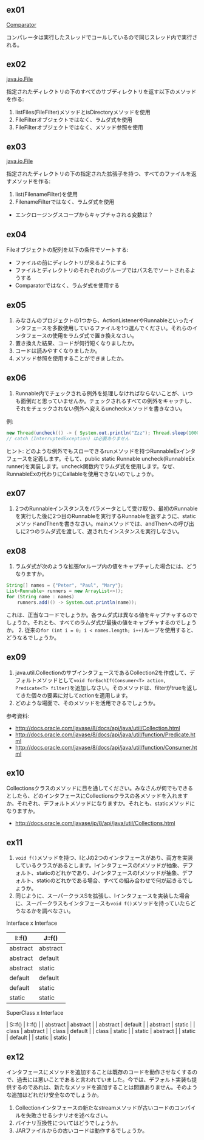 ## ex01

[Comparator<T>](http://docs.oracle.com/javase/jp/8/api/java/util/Comparator.html)

コンパレータは実行したスレッドでコールしているので同じスレッド内で実行される。

## ex02

[java.io.File](http://docs.oracle.com/javase/jp/8/api/java/io/File.html)

指定されたディレクトリの下のすべてのサブディレクトリを返す以下のメソッドを作る:

1. listFiles(FileFilter)メソッドとisDirectoryメソッドを使用
2. FileFilterオブジェクトではなく、ラムダ式を使用
3. FileFilterオブジェクトではなく、メソッド参照を使用

## ex03

[java.io.File](http://docs.oracle.com/javase/jp/8/api/java/io/File.html)

指定されたディレクトリの下の指定された拡張子を持つ、すべてのファイルを返すメソッドを作る:

1. list(FilenameFilter)を使用
2. FilenameFilterではなく、ラムダ式を使用
  * エンクロージングスコープからキャプチャされる変数は？

## ex04

Fileオブジェクトの配列を以下の条件でソートする:

* ファイルの前にディレクトリが来るようにする
* ファイルとディレクトリのそれぞれのグループではパス名でソートされるようする
* Comparatorではなく、ラムダ式を使用する

## ex05

1. みなさんのプロジェクトの1つから、ActionListenerやRunnableといったインタフェースを多数使用しているファイルを1つ選んでください。それらのインタフェースの使用をラムダ式で置き換えなさい。
2. 置き換えた結果、コードが何行短くなりましたか。
3. コードは読みやすくなりましたか。
4. メソッド参照を使用することができましたか。

## ex06

1. Runnable内でチェックされる例外を処理しなければならないことが、いつも面倒だと思っていませんか。チェックされるすべての例外をキャッチし、それをチェックされない例外へ変えるuncheckメソッドを書きなさい。

例:

```java
new Thread(uncheck(() -> { System.out.println("Zzz"); Thread.sleep(1000); })).start();
// catch (InterruptedException) は必要ありません
```

ヒント: どのような例外でもスローできるrunメソッドを持つRunnableExインタフェースを定義します。そして、public static Runnable uncheck(RunnableEx runner)を実装します。uncheck関数内でラムダ式を使用します。なぜ、RunnableExの代わりにCallable<Void>を使用できないのでしょうか。

## ex07

1. 2つのRunnableインスタンスをパラメータとして受け取り、最初のRunnableを実行した後に2つ目のRunnableを実行するRunnableを返すように、staticメソッドandThenを書きなさい。mainメソッドでは、andThenへの呼び出しに2つのラムダ式を渡して、返されたインスタンスを実行しなさい。

## ex08

1. ラムダ式が次のような拡張forループ内の値をキャプチャした場合には、どうなりますか。

```java
String[] names = {"Peter", "Paul", "Mary"};
List<Runnable> runners = new ArrayList<>();
for (String name : names)
    runners.add(() -> System.out.println(name));
```

これは、正当なコードでしょうか。各ラムダ式は異なる値をキャプチャするのでしょうか。それとも、すべてのラムダ式が最後の値をキャプチャするのでしょうか。
2. 従来の`for (int i = 0; i < names.length; i++)`ループを使用すると、どうなるでしょうか。

## ex09

1. java.util.CollectionのサブインタフェースであるCollection2を作成して、デフォルトメソッドとして`void forEachIf(Consumer<T> action, Predicate<T> filter)`を追加しなさい。そのメソッドは、filterがtrueを返してきた個々の要素に対してactionを適用します。
2. どのような場面で、そのメソッドを活用できるでしょうか。

参考資料:

* http://docs.oracle.com/javase/8/docs/api/java/util/Collection.html
* http://docs.oracle.com/javase/8/docs/api/java/util/function/Predicate.html
* http://docs.oracle.com/javase/8/docs/api/java/util/function/Consumer.html

## ex10

Collectionsクラスのメソッドに目を通してください。みなさんが何でもできるとしたら、どのインタフェースにCollectionsクラスの各メソッドを入れますか。それぞれ、デフォルトメソッドになりますか。それとも、staticメソッドになりますか。

* http://docs.oracle.com/javase/jp/8/api/java/util/Collections.html

## ex11

1. `void f()`メソッドを持つ、IとJの2つのインタフェースがあり、両方を実装しているクラスがあるとします。Iインタフェースのfメソッドが抽象、デフォルト、staticのどれかであり、Jインタフェースのfメソッドが抽象、デフォルト、staticのどれかである場合、すべての組み合わせで何が起きるでしょうか。
2. 同じように、スーパークラスSを拡張し、Iインタフェースを実装した場合に、スーパークラスもインタフェースも`void f()`メソッドを持っていたらどうなるかを調べなさい。

Interface x Interface

| I::f()   | J::f()   |
| -------- | -------- |
| abstract | abstract |
| abstract | default  |
| abstract | static   |
| default  | default  |
| default  | static   |
| static   | static   |

SuperClass x Interface

| S::f()   | I::f()   |
| abstract | abstract |
| abstract | default  |
| abstract | static   |
| class    | abstract |
| class    | default  |
| class    | static   |
| static   | abstract |
| static   | default  |
| static   | static   |

## ex12

インタフェースにメソッドを追加することは既存のコードを動作させなくするので、過去には悪いことであると言われていました。今では、デフォルト実装も提供するのであれは、新たなメソッドを追加することは問題ありません。そのような追加はどれだけ安全なのでしょうか。

1. Collectionインタフェースの新たなstreamメソッドが古いコードのコンパイルを失敗させるシナリオを述べなさい。
2. バイナリ互換性についてはどうでしょうか。
3. JARファイルからの古いコードは動作するでしょうか。


